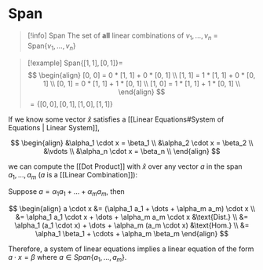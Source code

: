 # Span

> [!info] Span
> The set of **all** linear combinations of $v_1, \dots, v_n$ = $\text{Span} \{ v_1, \dots, v_n \}$

>[!example]
>$\text{Span} \{ [1, 1], [0, 1] \} =$
>$$
>\begin{align}
>[0, 0] = 0 * [1, 1] + 0 * [0, 1] \\
>[1, 1] = 1 * [1, 1] + 0 * [0, 1] \\
>[0, 1] = 0 * [1, 1] + 1 * [0, 1] \\
>[1, 0] = 1 * [1, 1] + 1 * [0, 1] \\
>\end{align}
>$$
>$= \{ [0, 0], [0, 1], [1, 0], [1, 1] \}$

If we know some vector $\hat x$ satisfies a [[Linear Equations#System of Equations | Linear System]],

$$
\begin{align}
&\alpha_1 \cdot x = \beta_1 \\
&\alpha_2 \cdot x = \beta_2 \\
&\vdots \\
&\alpha_n \cdot x = \beta_n \\
\end{align}
$$

we can compute the [[Dot Product]] with $\hat x$ over any vector $a$ in the span $a_1, \dots, a_m$ ($a$ is a [[Linear Combination]]):

Suppose $a = \alpha_1 a_1 + \dots + \alpha_m a_m$, then

$$
\begin{align}
a \cdot x &= (\alpha_1 a_1 + \dots + \alpha_m a_m) \cdot x \\
&= \alpha_1 a_1 \cdot x + \dots + \alpha_m a_m \cdot x &\text{Dist.} \\
&= \alpha_1 (a_1 \cdot x) + \dots + \alpha_m (a_m \cdot x) &\text{Hom.} \\
&= \alpha_1 \beta_1 + \cdots + \alpha_m \beta_m
\end{align}
$$

Therefore, a system of linear equations implies a linear equation of the form $a \cdot x = \beta$ where $a \in Span\{ a_1, \dots, a_m \}$.